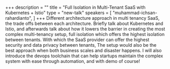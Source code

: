 +++
description = ""
title = "Full Isolation in Multi-Tenant SaaS with Kubernetes + Istio"
type = "new-talk"
speakers = [
        "muhammad-ichsan-rahardianto",
]
+++
Different architecture approach in multi tenancy SaaS, the trade offs between each architecture.
Briefly talk about Kubernetes and Istio, and afterwards talk about how it lowers the barrier in creating the most complex multi-tenancy setup, full isolation which offers the highest isolation between tenants. 
With which the SaaS provider can offer the highest security and data privacy between tenants, The setup would also be the best approach when both business scales and disaster happens. 
I will also introduce the devops toolchain that can help startups maintain the complex system with ease through automation, and with demo of course!